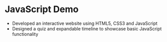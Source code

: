 # JavaScript Demo
- Developed an interactive website using HTML5, CSS3 and JavaScript
- Designed a quiz and expandable timeline to showcase basic JavaScript functionality

